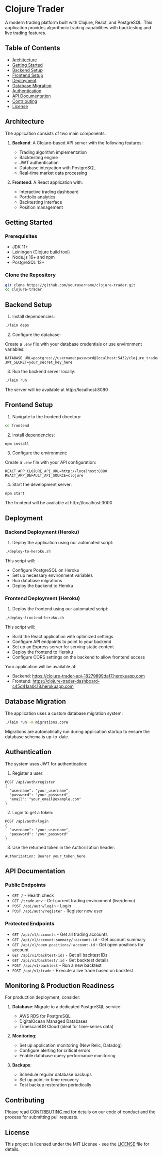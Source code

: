 # Clojure Trader

A modern trading platform built with Clojure, React, and PostgreSQL. This application provides algorithmic trading capabilities with backtesting and live trading features.

## Table of Contents

- [Architecture](#architecture)
- [Getting Started](#getting-started)
- [Backend Setup](#backend-setup)
- [Frontend Setup](#frontend-setup)
- [Deployment](#deployment)
- [Database Migration](#database-migration)
- [Authentication](#authentication)
- [API Documentation](#api-documentation)
- [Contributing](#contributing)
- [License](#license)

## Architecture

The application consists of two main components:

1. **Backend**: A Clojure-based API server with the following features:

   - Trading algorithm implementation
   - Backtesting engine
   - JWT authentication
   - Database integration with PostgreSQL
   - Real-time market data processing

2. **Frontend**: A React application with:
   - Interactive trading dashboard
   - Portfolio analytics
   - Backtesting interface
   - Position management

## Getting Started

### Prerequisites

- JDK 11+
- Leiningen (Clojure build tool)
- Node.js 16+ and npm
- PostgreSQL 12+

### Clone the Repository

```bash
git clone https://github.com/yourusername/clojure-trader.git
cd clojure-trader
```

## Backend Setup

1. Install dependencies:

```bash
./lein deps
```

2. Configure the database:

Create a `.env` file with your database credentials or use environment variables:

```
DATABASE_URL=postgres://username:password@localhost:5432/clojure_trader
JWT_SECRET=your_secret_key_here
```

3. Run the backend server locally:

```bash
./lein run
```

The server will be available at http://localhost:8080

## Frontend Setup

1. Navigate to the frontend directory:

```bash
cd frontend
```

2. Install dependencies:

```bash
npm install
```

3. Configure the environment:

Create a `.env` file with your API configuration:

```
REACT_APP_CLOJURE_API_URL=http://localhost:8080
REACT_APP_DEFAULT_API_SOURCE=clojure
```

4. Start the development server:

```bash
npm start
```

The frontend will be available at http://localhost:3000

## Deployment

### Backend Deployment (Heroku)

1. Deploy the application using our automated script:

```bash
./deploy-to-heroku.sh
```

This script will:

- Configure PostgreSQL on Heroku
- Set up necessary environment variables
- Run database migrations
- Deploy the backend to Heroku

### Frontend Deployment (Heroku)

1. Deploy the frontend using our automated script:

```bash
./deploy-frontend-heroku.sh
```

This script will:

- Build the React application with optimized settings
- Configure API endpoints to point to your backend
- Set up an Express server for serving static content
- Deploy the frontend to Heroku
- Configure CORS settings on the backend to allow frontend access

Your application will be available at:

- Backend: https://clojure-trader-api-18279899daf7.herokuapp.com
- Frontend: https://clojure-trader-dashboard-c45d41aa0c18.herokuapp.com

## Database Migration

The application uses a custom database migration system:

```bash
./lein run -m migrations.core
```

Migrations are automatically run during application startup to ensure the database schema is up-to-date.

## Authentication

The system uses JWT for authentication:

1. Register a user:

```
POST /api/auth/register
{
  "username": "your_username",
  "password": "your_password",
  "email": "your_email@example.com"
}
```

2. Login to get a token:

```
POST /api/auth/login
{
  "username": "your_username",
  "password": "your_password"
}
```

3. Use the returned token in the Authorization header:

```
Authorization: Bearer your_token_here
```

## API Documentation

### Public Endpoints

- `GET /` - Health check
- `GET /trade-env` - Get current trading environment (live/demo)
- `POST /api/auth/login` - Login
- `POST /api/auth/register` - Register new user

### Protected Endpoints

- `GET /api/v1/accounts` - Get all trading accounts
- `GET /api/v1/account-summary/:account-id` - Get account summary
- `GET /api/v1/open-positions/:account-id` - Get open positions for account
- `GET /api/v1/backtest-ids` - Get all backtest IDs
- `GET /api/v1/backtest/:id` - Get backtest details
- `POST /api/v1/backtest` - Run a new backtest
- `POST /api/v1/trade` - Execute a live trade based on backtest

## Monitoring & Production Readiness

For production deployment, consider:

1. **Database**: Migrate to a dedicated PostgreSQL service:

   - AWS RDS for PostgreSQL
   - DigitalOcean Managed Databases
   - TimescaleDB Cloud (ideal for time-series data)

2. **Monitoring**:

   - Set up application monitoring (New Relic, Datadog)
   - Configure alerting for critical errors
   - Enable database query performance monitoring

3. **Backups**:
   - Schedule regular database backups
   - Set up point-in-time recovery
   - Test backup restoration periodically

## Contributing

Please read [CONTRIBUTING.md](CONTRIBUTING.md) for details on our code of conduct and the process for submitting pull requests.

## License

This project is licensed under the MIT License - see the [LICENSE](LICENSE) file for details.
